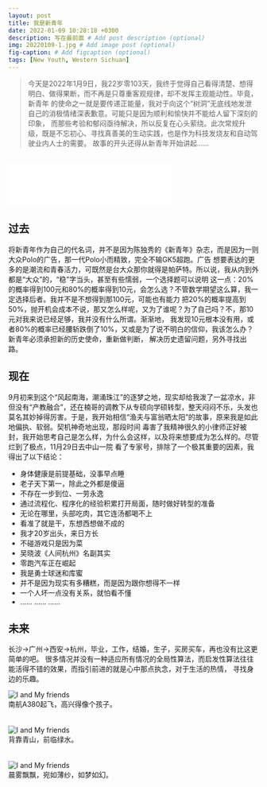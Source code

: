 ```yaml
---
layout: post
title: 我是新青年
date: 2022-01-09 10:28:18 +0300
description: 写在最前面 # Add post description (optional)
img: 20220109-1.jpg # Add image post (optional)
fig-caption: # Add figcaption (optional)
tags: [New Youth, Western Sichuan]
---
```



>今天是2022年1月9日，我22岁零103天，我终于觉得自己看得清楚、想得明白、做得果断，而不再是只尊重客观规律，却不发挥主观能动性。毕竟，新青年
的使命之一就是要传递正能量，我对于向这个“树洞”无底线地发泄自己的消极情绪深表歉意。可能只是因为顺利和愉快并不能给人留下深刻的印象，
而那些考验和郁闷亟待解决，所以反复在心头萦绕。此次常规升级，既是不忘初心、寻找真善美的生动实践，也是作为科技发烧友和自动驾驶业内人士的需要。
故事的开头还得从新青年开始讲起……

<br />
<iframe frameborder="no" border="0" marginwidth="0" marginheight="0" width=330 height=86 src="//music.163.com/outchain/player?type=2&id=4872980&auto=1&height=66"></iframe>
<br />

## 过去
将新青年作为自己的代名词，并不是因为陈独秀的《新青年》杂志，而是因为一则大众Polo的广告，那一代Polo小而精致，完全不输GK5超跑。广告
想要表达的更多的是潮流和青春活力，可既然是台大众那你就得是帕萨特。所以说，我从内到外都是“大众”的，“稳”字当头，甚至有些懦弱，一个选择题可以说明
这一点：20%的概率得到100元和80%的概率得到10元，会怎么选？不管数学期望这么算，我一定选择后者。我并不是不想得到那100元，可能也有能力
把20%的概率提高到50%，抛开机会成本不说，那又怎么样呢，又为了谁呢？为了自己吗？不，那10元对我来说已经足够，我并没有什么所谓。渐渐地，
我发现10元根本没有用，或者80%的概率已经腰斩跌倒了10%，又或是为了说不明白的信仰，我该怎么办？新青年必须承担新的历史使命，重新做判断，
解决历史遗留问题，另外寻找出路。



## 现在
9月初来到这个“风起南海，潮涌珠江”的逐梦之地，现实却给我泼了一盆凉水，非但没有“产教融合”，还在楠哥的调教下从专硕向学硕转型，整天闷闷不乐，头发也莫名其妙掉得厉害。于是，我开始相信“渔夫与富翁晒太阳”的故事，原来我是如此地偏执、软弱。契机神奇地出现，那段时间
毒害了我精神很久的小律师正好被封，我开始思考自己是怎么样，为什么会这样，以及将来想要成为怎么样的。尽管烂到了极点，11月29日去中山一院
看了专家号，排除了一个极其重要的因素，我得出了以下结论：

* 身体健康是前提基础，没事早点睡
* 老子天下第一，除此之外都是傻逼
* 不存在一步到位、一劳永逸
* 通过流程化、程序化的经验积累打开局面，随时做好转型的准备
* 无论在哪里，头部吃肉，其它连汤都喝不上
* 看准了就是干，东想西想做不成的
* 我才20岁出头，来日方长
* 不碰游戏只是因为菜
* 吴晓波《人间杭州》名副其实
* 零跑汽车正在崛起
* 我是勇士球迷和库蜜
* 并不是因为现实有多糟糕，而是因为跟你想得不一样
* 一个人坏一点没有关系，就怕看不懂
* …… …… ……

## 未来
长沙→广州→西安→杭州，毕业，工作，结婚，生子，买房买车，再也没有比这更简单的吧。
很多情况并没有一种适应所有情况的全局性算法，而启发性算法往往能活得不错的效果，而指引前进的就是心中那点执念，对于生活的热情，
寻找身边的乐趣。


![I and My friends]({{site.baseurl}}/assets/img/20220109-3.jpg)
<br />
南航A380起飞，高兴得像个孩子。
<br />
<br />
<br />
![I and My friends]({{site.baseurl}}/assets/img/20220109-5.jpg)
<br />
背靠青山，前临绿水。
<br />
<br />
<br />
![I and My friends]({{site.baseurl}}/assets/img/20220109-6.jpg)
<br />
晨雾飘飘，宛如薄纱，如梦如幻。
<br />

 
 